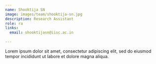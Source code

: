 ```yaml
---
name: Shooktija SN
image: images/team/shooktija-sn.jpg
description: Research Assistant
role: ra
links:
  email: shooktijasn@iisc.ac.in
  
---
```


Lorem ipsum dolor sit amet, consectetur adipiscing elit, sed do eiusmod tempor incididunt ut labore et dolore magna aliqua.
